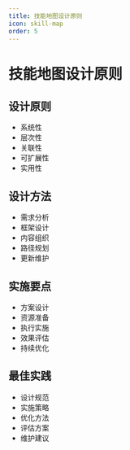 ```yaml
---
title: 技能地图设计原则
icon: skill-map
order: 5
---
```


# 技能地图设计原则

## 设计原则
- 系统性
- 层次性
- 关联性
- 可扩展性
- 实用性

## 设计方法
- 需求分析
- 框架设计
- 内容组织
- 路径规划
- 更新维护

## 实施要点
- 方案设计
- 资源准备
- 执行实施
- 效果评估
- 持续优化

## 最佳实践
- 设计规范
- 实施策略
- 优化方法
- 评估方案
- 维护建议
